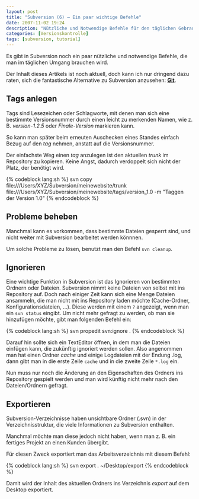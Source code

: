```yaml
---
layout: post
title: "Subversion (6) – Ein paar wichtige Befehle"
date: 2007-11-02 19:24
description: "Nützliche und Notwendige Befehle für den täglichen Gebrauch in Subversion."
categories: [Versionskontrolle]
tags: [subversion, tutorial]
---
```


Es gibt in Subversion noch ein paar nützliche und notwendige Befehle, die man im täglichen Umgang brauchen wird.

<div class="hinweis">
<p>Der Inhalt dieses Artikels ist noch aktuell, doch kann ich nur dringend dazu raten, sich die fantastische Alternative zu Subversion anzusehen: <a href="/versionskontrolle-mit-git/"><strong>Git</strong></a>.</p>
</div>

## Tags anlegen

Tags sind Lesezeichen oder Schlagworte, mit denen man sich eine bestimmte Versionsnummer durch einen leicht zu merkenden Namen, wie z. B. *version-1.2.5* oder *Finale-Version* markieren kann.

So kann man später beim erneuten Auschecken eines Standes einfach Bezug auf den *tag* nehmen, anstatt auf die Versionsnummer.

Der einfachste Weg einen *tag* anzulegen ist den aktuellen *trunk* im Repository zu kopieren. Keine Angst, dadurch verdoppelt sich nicht der Platz, der benötigt wird.

{% codeblock lang:sh %}
svn copy file:///Users/XYZ/Subversion/meinewebsite/trunk file:///Users/XYZ/Subversion/meinewebsite/tags/version_1.0 -m "Taggen der Version 1.0"
{% endcodeblock %}

## Probleme beheben

Manchmal kann es vorkommen, dass bestimmte Dateien gesperrt sind, und nicht weiter mit Subversion bearbeitet werden könnnen.

Um solche Probleme zu lösen, benutzt man den Befehl `svn cleanup`.

## Ignorieren

Eine wichtige Funktion in Subversion ist das Ignorieren von bestimmten Ordnern oder Dateien. Subversion nimmt keine Dateien von selbst mit ins Repository auf. Doch nach einiger Zeit kann sich eine Menge Dateien ansammeln, die man nicht mit ins Repository laden möchte (Cache-Ordner, Konfigurationsdateien, …). Diese werden mit einem `?` angezeigt, wenn man ein `svn status` eingibt. Um nicht mehr gefragt zu werden, ob man sie hinzufügen möchte, gibt man folgenden Befehl ein:

{% codeblock lang:sh %}
svn propedit svn:ignore .
{% endcodeblock %}

Darauf hin sollte sich ein TextEditor öffnen, in dem man die Dateien einfügen kann, die zukünftig ignoriert werden sollen. Also angenommen man hat einen Ordner *cache* und einige Logdateien mit der Endung .log, dann gibt man in die erste Zeile `cache` und in die zweite Zeile `*.log` ein.

Nun muss nur noch die Änderung an den Eigenschaften des Ordners ins Repository gespielt werden und man wird künftig nicht mehr nach den Dateien/Ordnern gefragt.

## Exportieren

Subversion-Verzeichnisse haben unsichtbare Ordner (.svn) in der Verzeichnisstruktur, die viele Informationen zu Subversion enthalten.

Manchmal möchte man diese jedoch nicht haben, wenn man z. B. ein fertiges Projekt an einen Kunden übergibt.

Für diesen Zweck exportiert man das Arbeitsverzeichnis mit diesem Befehl:

{% codeblock lang:sh %}
svn export . ~/Desktop/export
{% endcodeblock %}

Damit wird der Inhalt des aktuellen Ordners ins Verzeichnis *export* auf dem Desktop exportiert.

